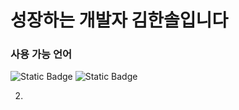 # 성장하는 개발자 김한솔입니다

### 사용 가능 언어
<img alt="Static Badge" src="https://img.shields.io/badge/java-blue">
<img alt="Static Badge" src="https://img.shields.io/badge/javascript-yellow">


2. 

